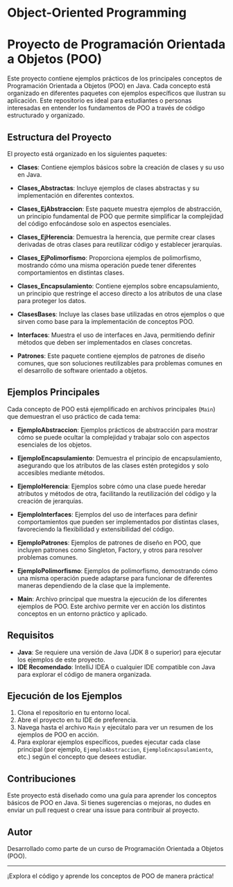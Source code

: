 # Object-Oriented Programming
# Proyecto de Programación Orientada a Objetos (POO)

Este proyecto contiene ejemplos prácticos de los principales conceptos de Programación Orientada a Objetos (POO) en Java. Cada concepto está organizado en diferentes paquetes con ejemplos específicos que ilustran su aplicación. Este repositorio es ideal para estudiantes o personas interesadas en entender los fundamentos de POO a través de código estructurado y organizado.

## Estructura del Proyecto

El proyecto está organizado en los siguientes paquetes:

- **Clases**: Contiene ejemplos básicos sobre la creación de clases y su uso en Java.
  
- **Clases_Abstractas**: Incluye ejemplos de clases abstractas y su implementación en diferentes contextos.

- **Clases_EjAbstraccion**: Este paquete muestra ejemplos de abstracción, un principio fundamental de POO que permite simplificar la complejidad del código enfocándose solo en aspectos esenciales.

- **Clases_EjHerencia**: Demuestra la herencia, que permite crear clases derivadas de otras clases para reutilizar código y establecer jerarquías.

- **Clases_EjPolimorfismo**: Proporciona ejemplos de polimorfismo, mostrando cómo una misma operación puede tener diferentes comportamientos en distintas clases.

- **Clases_Encapsulamiento**: Contiene ejemplos sobre encapsulamiento, un principio que restringe el acceso directo a los atributos de una clase para proteger los datos.

- **ClasesBases**: Incluye las clases base utilizadas en otros ejemplos o que sirven como base para la implementación de conceptos POO.

- **Interfaces**: Muestra el uso de interfaces en Java, permitiendo definir métodos que deben ser implementados en clases concretas.

- **Patrones**: Este paquete contiene ejemplos de patrones de diseño comunes, que son soluciones reutilizables para problemas comunes en el desarrollo de software orientado a objetos.

## Ejemplos Principales

Cada concepto de POO está ejemplificado en archivos principales (`Main`) que demuestran el uso práctico de cada tema:

- **EjemploAbstraccion**: Ejemplos prácticos de abstracción para mostrar cómo se puede ocultar la complejidad y trabajar solo con aspectos esenciales de los objetos.

- **EjemploEncapsulamiento**: Demuestra el principio de encapsulamiento, asegurando que los atributos de las clases estén protegidos y solo accesibles mediante métodos.

- **EjemploHerencia**: Ejemplos sobre cómo una clase puede heredar atributos y métodos de otra, facilitando la reutilización del código y la creación de jerarquías.

- **EjemploInterfaces**: Ejemplos del uso de interfaces para definir comportamientos que pueden ser implementados por distintas clases, favoreciendo la flexibilidad y extensibilidad del código.

- **EjemploPatrones**: Ejemplos de patrones de diseño en POO, que incluyen patrones como Singleton, Factory, y otros para resolver problemas comunes.

- **EjemploPolimorfismo**: Ejemplos de polimorfismo, demostrando cómo una misma operación puede adaptarse para funcionar de diferentes maneras dependiendo de la clase que la implemente.

- **Main**: Archivo principal que muestra la ejecución de los diferentes ejemplos de POO. Este archivo permite ver en acción los distintos conceptos en un entorno práctico y aplicado.

## Requisitos

- **Java**: Se requiere una versión de Java (JDK 8 o superior) para ejecutar los ejemplos de este proyecto.
- **IDE Recomendado**: IntelliJ IDEA o cualquier IDE compatible con Java para explorar el código de manera organizada.

## Ejecución de los Ejemplos

1. Clona el repositorio en tu entorno local.
2. Abre el proyecto en tu IDE de preferencia.
3. Navega hasta el archivo `Main` y ejecútalo para ver un resumen de los ejemplos de POO en acción.
4. Para explorar ejemplos específicos, puedes ejecutar cada clase principal (por ejemplo, `EjemploAbstraccion`, `EjemploEncapsulamiento`, etc.) según el concepto que desees estudiar.

## Contribuciones

Este proyecto está diseñado como una guía para aprender los conceptos básicos de POO en Java. Si tienes sugerencias o mejoras, no dudes en enviar un pull request o crear una issue para contribuir al proyecto.

## Autor

Desarrollado como parte de un curso de Programación Orientada a Objetos (POO).

---

¡Explora el código y aprende los conceptos de POO de manera práctica!

